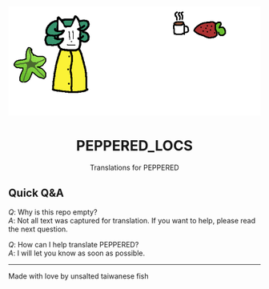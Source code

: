 <div align="center" ><img src="https://raw.githubusercontent.com/LocalizTen/PEPPERED_LOCS/main/README_STUFF/Logo.png"></img>  

# PEPPERED_LOCS
Translations for PEPPERED
</div>

## Quick Q&A
*Q*: Why is this repo empty?  
*A*: Not all text was captured for translation. If you want to help, please read the next question.  
  
*Q*: How can I help translate PEPPERED?  
*A*: I will let you know as soon as possible.  

<hr>

Made with love by unsalted taiwanese fish  